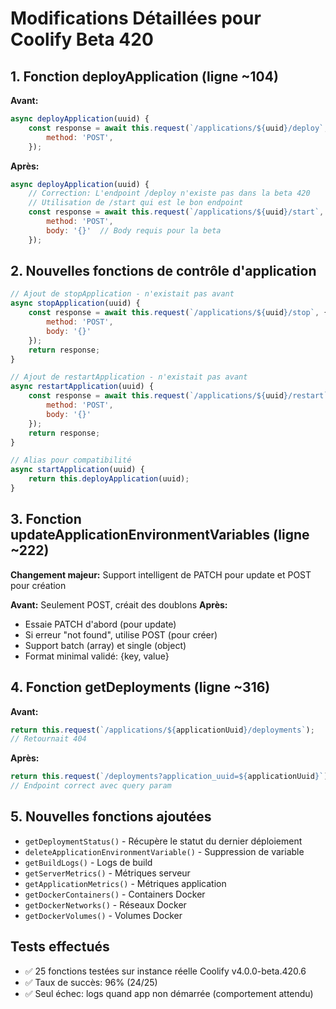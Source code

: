 # Modifications Détaillées pour Coolify Beta 420

## 1. Fonction deployApplication (ligne ~104)
**Avant:**
```javascript
async deployApplication(uuid) {
    const response = await this.request(`/applications/${uuid}/deploy`, {
        method: 'POST',
    });
```

**Après:**
```javascript
async deployApplication(uuid) {
    // Correction: L'endpoint /deploy n'existe pas dans la beta 420
    // Utilisation de /start qui est le bon endpoint
    const response = await this.request(`/applications/${uuid}/start`, {
        method: 'POST',
        body: '{}'  // Body requis pour la beta
    });
```

## 2. Nouvelles fonctions de contrôle d'application
```javascript
// Ajout de stopApplication - n'existait pas avant
async stopApplication(uuid) {
    const response = await this.request(`/applications/${uuid}/stop`, {
        method: 'POST',
        body: '{}'
    });
    return response;
}

// Ajout de restartApplication - n'existait pas avant  
async restartApplication(uuid) {
    const response = await this.request(`/applications/${uuid}/restart`, {
        method: 'POST',
        body: '{}'
    });
    return response;
}

// Alias pour compatibilité
async startApplication(uuid) {
    return this.deployApplication(uuid);
}
```

## 3. Fonction updateApplicationEnvironmentVariables (ligne ~222)
**Changement majeur:** Support intelligent de PATCH pour update et POST pour création

**Avant:** Seulement POST, créait des doublons
**Après:** 
- Essaie PATCH d'abord (pour update)
- Si erreur "not found", utilise POST (pour créer)
- Support batch (array) et single (object)
- Format minimal validé: {key, value}

## 4. Fonction getDeployments (ligne ~316)
**Avant:**
```javascript
return this.request(`/applications/${applicationUuid}/deployments`);
// Retournait 404
```

**Après:**
```javascript
return this.request(`/deployments?application_uuid=${applicationUuid}`);
// Endpoint correct avec query param
```

## 5. Nouvelles fonctions ajoutées
- `getDeploymentStatus()` - Récupère le statut du dernier déploiement
- `deleteApplicationEnvironmentVariable()` - Suppression de variable
- `getBuildLogs()` - Logs de build
- `getServerMetrics()` - Métriques serveur
- `getApplicationMetrics()` - Métriques application
- `getDockerContainers()` - Containers Docker
- `getDockerNetworks()` - Réseaux Docker
- `getDockerVolumes()` - Volumes Docker

## Tests effectués
- ✅ 25 fonctions testées sur instance réelle Coolify v4.0.0-beta.420.6
- ✅ Taux de succès: 96% (24/25)
- ✅ Seul échec: logs quand app non démarrée (comportement attendu)
